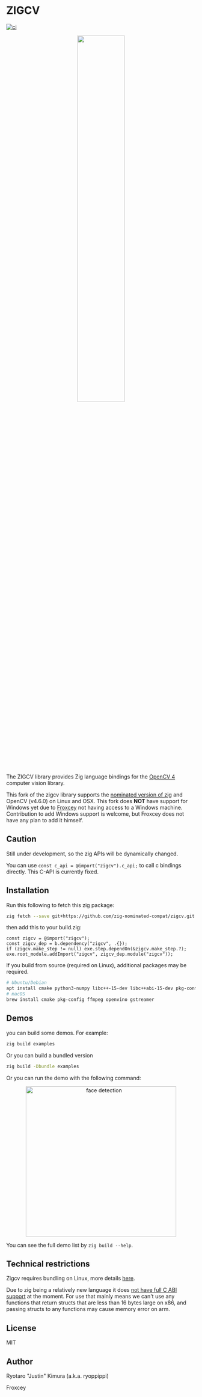 # ZIGCV

[![ci](https://github.com/ryoppippi/zigcv/actions/workflows/ci.yml/badge.svg)](https://github.com/ryoppippi/zigcv/actions/workflows/ci.yml)

<div align="center">
  <img src="./logo/zigcv.png" width="50%" />
</div>

The ZIGCV library provides Zig language bindings for the [OpenCV 4](http://opencv.org/) computer vision library.

This fork of the zigcv library supports the [nominated version of zig](https://machengine.org/docs/nominated-zig) and OpenCV (v4.6.0) on Linux and OSX. This fork does **NOT** have support for Windows yet due to [Froxcey](https://github.com/Froxcey/) not having access to a Windows machine. Contribution to add Windows support is welcome, but Froxcey does not have any plan to add it himself.

## Caution

Still under development, so the zig APIs will be dynamically changed.

You can use `const c_api = @import("zigcv").c_api;` to call c bindings directly.
This C-API is currently fixed.

## Installation

Run this following to fetch this zig package:
```sh
zig fetch --save git+https://github.com/zig-nominated-compat/zigcv.git
```
then add this to your build.zig:
```zig
const zigcv = @import("zigcv");
const zigcv_dep = b.dependency("zigcv", .{});
if (zigcv.make_step != null) exe.step.dependOn(&zigcv.make_step.?);
exe.root_module.addImport("zigcv", zigcv_dep.module("zigcv"));
```

If you build from source (required on Linux), additional packages may be required.

```sh
# Ubuntu/Debian
apt install cmake python3-numpy libc++-15-dev libc++abi-15-dev pkg-config libopencv-dev libavcodec-dev libavformat-dev libavutil-dev libswscale-dev
# macOS
brew install cmake pkg-config ffmpeg openvino gstreamer
```

## Demos

you can build some demos.
For example:

```sh
zig build examples
```

Or you can build a bundled version

```sh
zig build -Dbundle examples
```

Or you can run the demo with the following command:

<div align="center">
  <img width="400" alt="face detection" src="https://user-images.githubusercontent.com/1560508/188515175-4d344660-5680-43e7-9b74-3bad92507430.gif">
</div>

You can see the full demo list by `zig build --help`.

## Technical restrictions

Zigcv requires bundling on Linux, more details [here](https://github.com/zig-nominated-compat/zigcv/issues/2).

Due to zig being a relatively new language it does [not have full C ABI support](https://github.com/ziglang/zig/issues/1481) at the moment.
For use that mainly means we can't use any functions that return structs that are less than 16 bytes large on x86, and passing structs to any functions may cause memory error on arm.

## License

MIT

## Author

Ryotaro "Justin" Kimura (a.k.a. ryoppippi)

Froxcey
